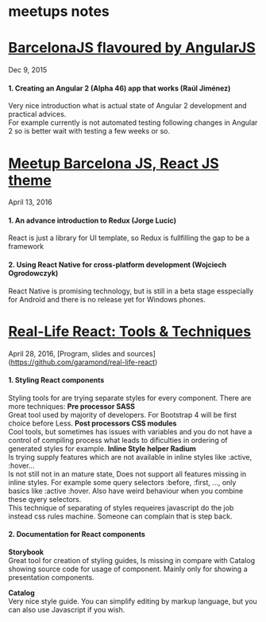 # meetups notes



# [BarcelonaJS flavoured by AngularJS](http://www.meetup.com/BarcelonaJS/events/224140364/)  
Dec 9, 2015

#### 1. Creating an Angular 2 (Alpha 46) app that works (Raúl Jiménez)  
  Very nice introduction what is actual state of Angular 2 development and practical advices.  
  For example currently is not automated testing following changes in Angular 2 so is better wait with testing a few weeks or so.

# [Meetup Barcelona JS, React JS theme](http://www.meetup.com/BarcelonaJS/events/229636754/)  
April 13, 2016

#### 1. An advance introduction to Redux (Jorge Lucic)  
  React is just a library for UI template, so Redux is fullfilling the gap to be a framework  

#### 2. Using React Native for cross-platform development (Wojciech Ogrodowczyk)  
  React Native is promising technology, but is still in a beta stage esspecially for Android and there is no release yet for Windows phones.

# [Real-Life React: Tools & Techniques](http://www.meetup.com/Zurich-ReactJS-Meetup/events/230199914/)  
April 28, 2016, [Program, slides and sources] (https://github.com/garamond/real-life-react)

#### 1. Styling React components
  Styling tools for are trying separate styles for every component. There are more techniques:
  **Pre processor SASS**  
  Great tool used by majority of developers. For Bootstrap 4 will be first choice before Less.
  **Post processors CSS modules**  
  Cool tools, but sometimes has issues with variables and you do not have a control of compiling process what leads to dificulties in ordering of generated styles for example.
  **Inline Style helper Radium**  
  Is trying supply features which are not available in inline styles like :active, :hover...  
  Is not still not in an mature state, Does not support all features missing in inline styles. For example some query selectors :before, :first, ..., only basics like :active :hover. Also have weird behaviour when you combine these qyery selectors.  
  This technique of separating of styles requeires javascript do the job instead css rules machine. Someone can complain that is step back.

#### 2. Documentation for React components
  **Storybook**  
  Great tool for creation of styling guides, Is missing in compare with Catalog showing source code for usage of component.
  Mainly only for showing a presentation components.
  
  **Catalog**  
  Very nice style guide. You can simplify editing by markup language, but you can also use Javascript if you wish.
